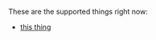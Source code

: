 These are the supported things right now:
* [this thing](https://github.com/usiegj00/newstuff-vendorA)
